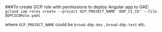 ###To create GCP role with permissions to deploy Angular app to GAE:
`gcloud iam roles create --project GCP_PROJECT_NAME 'DDP_CI_CD' --file DDPCICDRole.yaml` 

where `GCP_PROJECT_NAME` could be `broad-ddp-dev` , `broad-ddp-test` etc. 
